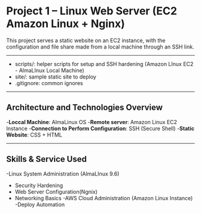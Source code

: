 # Project 1 – Linux Web Server (EC2 Amazon Linux + Nginx)
This project serves a static website on an EC2 instance, with the configuration and file share made from a local machine through an SSH link. 

----------------------------------------------------------------------------------------------------------------------------------------------------------------

- scripts/: helper scripts for setup and SSH hardening (Amazon LInux EC2 - AlmaLInux Local Machine)
- site/: sample static site to deploy
- .gitignore: common ignores

----------------------------------------------------------------------------------------------------------------------------------------------------------------
## Architecture and Technologies Overview

-**Loccal Machine**: AlmaLinux OS
-**Remote server**: Amazon Linux EC2 Instance
-**Connection to Perform Configuration**: SSH (Secure Shell)
-**Static Website**: CSS + HTML

----------------------------------------------------------------------------------------------------------------------------------------------------------------

## Skills & Service Used

-Linux System Administration (AlmaLInux 9.6)
- Security Hardening
- Web Server Configuration(Ngnix)
- Networking Basics
-AWS Cloud Administration (Amazon Linux Instance)
-Deploy Automation

